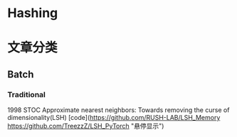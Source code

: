 # Hashing  
# 文章分类  
## Batch  
### Traditional  
1998 STOC Approximate nearest neighbors: Towards removing the curse of dimensionality(LSH) [code](https://github.com/RUSH-LAB/LSH_Memory https://github.com/TreezzZ/LSH_PyTorch "悬停显示")  
